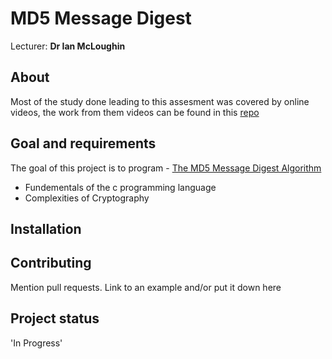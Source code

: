 # MD5 Message Digest
Lecturer: **Dr Ian McLoughin**

## About</h2>
  Most of the study done leading to this assesment was covered by online videos,
  the work from them videos can be found in this [repo](https://github.com/seanmoylan/sha256) 

## Goal and requirements
The goal of this project is to program - [The MD5 Message Digest Algorithm](https://www.ietf.org/rfc/rfc1321.txt)

- Fundementals of the c programming language 
- Complexities of Cryptography


## Installation


## Contributing 
Mention pull requests. Link to an example and/or put it down here

## Project status
 'In Progress'
